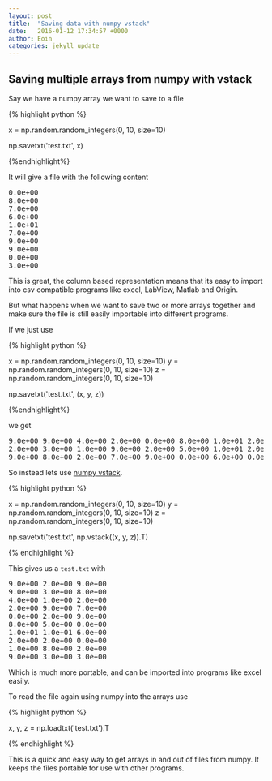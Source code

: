 ```yaml
---
layout: post
title:  "Saving data with numpy vstack"
date:   2016-01-12 17:34:57 +0000
author: Eoin
categories: jekyll update
---
```


## Saving multiple arrays from numpy with vstack

Say we have a numpy array we want to save to a file

{% highlight python %}

x = np.random.random_integers(0, 10, size=10)

np.savetxt('test.txt', x)

{%endhighlight%}

It will give a file with the following content

<pre>
0.0e+00
8.0e+00
7.0e+00
6.0e+00
1.0e+01
7.0e+00
9.0e+00
9.0e+00
0.0e+00
3.0e+00
</pre>

This is great, the column based representation means that its easy to import into csv compatible programs
like excel, LabView, Matlab and Origin.

But what happens when we want to save two or more arrays together and make sure the file is still easily importable
into different programs.

If we just use

{% highlight python %}

x = np.random.random_integers(0, 10, size=10)
y = np.random.random_integers(0, 10, size=10)
z = np.random.random_integers(0, 10, size=10)

np.savetxt('test.txt', (x, y, z))

{%endhighlight%}

we get

<pre>
9.0e+00 9.0e+00 4.0e+00 2.0e+00 0.0e+00 8.0e+00 1.0e+01 2.0e+00 1.0e+00 9.0e+00
2.0e+00 3.0e+00 1.0e+00 9.0e+00 2.0e+00 5.0e+00 1.0e+01 2.0e+00 8.0e+00 3.0e+00
9.0e+00 8.0e+00 2.0e+00 7.0e+00 9.0e+00 0.0e+00 6.0e+00 0.0e+00 2.0e+00 3.0e+00
</pre>


So instead lets use [numpy vstack](http://docs.scipy.org/doc/numpy-1.10.1/reference/generated/numpy.vstack.html).

{% highlight python %}

x = np.random.random_integers(0, 10, size=10)
y = np.random.random_integers(0, 10, size=10)
z = np.random.random_integers(0, 10, size=10)

np.savetxt('test.txt', np.vstack((x, y, z)).T)

{% endhighlight %}

This gives us a `test.txt` with

<pre>
9.0e+00 2.0e+00 9.0e+00
9.0e+00 3.0e+00 8.0e+00
4.0e+00 1.0e+00 2.0e+00
2.0e+00 9.0e+00 7.0e+00
0.0e+00 2.0e+00 9.0e+00
8.0e+00 5.0e+00 0.0e+00
1.0e+01 1.0e+01 6.0e+00
2.0e+00 2.0e+00 0.0e+00
1.0e+00 8.0e+00 2.0e+00
9.0e+00 3.0e+00 3.0e+00
</pre>

Which is much more portable, and can be imported into programs like excel easily.

To read the file again using numpy into the arrays use

{% highlight python %}

x, y, z = np.loadtxt('test.txt').T

{% endhighlight %}

This is a quick and easy way to get arrays in and out of files from numpy. It keeps the files portable for use with other programs.
